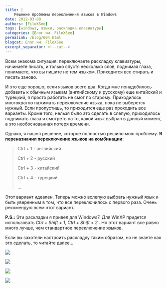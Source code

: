 ```yaml
---
title: |
    Решение проблемы переключения языков в Windows
date: 2012-03-08
authors: [FiloXSee]
tags: [windows, языки, раскладка клавиатуры]
categories: [Блог им. FiloXSee]
permalink: /blog/604.html
blogcat: Блог им. FiloXSee
excerpt_separator: <!--cut-->
---
```


Всем знакома ситуация: переключаете раскладку клавиатуры, начинаете писать, и только спустя несколько слов, поднимая глаза, понимаете, что вы пишите не тем языком. Приходится все стирать и писать заново.

И это еще хорошо, если языков всего два. Когда мне понадобилось добавить к обычным языкам (английскому и русскому) еще китайский и турецкий, я просто работать не смог по старому. Приходилось многократно нажимать переключение языка, пока не выберется нужный. Если пропустишь, то приходится еще раз проходить все варианты. Кроме того, нельзя было это сделать в слепую, приходилось поднимать глаза и смотреть на то, какой язык выбран в данный момент, а это необоснованная потеря времени.

<!--cut-->

Однако, я нашел решение, которое полностью решило мою проблему. **Я переназначил переключение языков на комбинации:**

>Ctrl + 1 - английский
>
>Ctrl + 2 - русский
>
>Ctrl + 3 - китайский
>
>Ctrl + 4 - турецкий
>
>...

Этот вариант идеален. Теперь можно вслепую выбрать нужный язык и быть уверенным в том, что все переключилось с первого раза. Очень рекомендую всем этот вариант.

**P.S.:** Эти раскладки я привел для Windows7. Для WinXP придется использовать *Ctrl + Shift + 1, Ctrl + Shift + 2..* Но этот вариант все равно много лучше, чем стандартное переключение языков.

Если вы захотели настроить раскладку таким образом, но не знаете как это сделать, то читайте далее...

<!--cut-->


![](http://itw66.ru/uploads/images/00/00/02/2012/03/29/7b1f32.jpg)


![](http://itw66.ru/uploads/images/00/00/02/2012/03/29/748c00.jpg)


![](http://itw66.ru/uploads/images/00/00/02/2012/03/29/5bd6c5.jpg)


![](http://itw66.ru/uploads/images/00/00/02/2012/03/29/3d1569.jpg)

